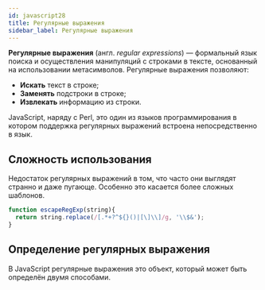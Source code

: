 ```yaml
---
id: javascript28
title: Регулярные выражения
sidebar_label: Регулярные выражения
---
```


**Регулярные выражения** (англ. _regular expressions_) — формальный язык поиска и осуществления манипуляций с строками в тексте, основанный на использовании метасимволов. Регулярные выражения позволяют:
* **Искать** текст в строке;
* **Заменять** подстроки в строке;
* **Извлекать** информацию из строки.

JavaScript, наряду с Perl, это один из языков программирования в котором поддержка регулярных выражений встроена непосредственно в язык.

## Сложность использования

Недостаток регулярных выражений в том, что часто они выглядят странно и даже пугающе. Особенно это касается более сложных шаблонов. 

```jsx 
function escapeRegExp(string){
  return string.replace(/[.*+?^${}()|[\]\\]/g, '\\$&');
}
```

## Определение регулярных выражения

В JavaScript регулярные выражения это объект, который может быть определён двумя способами.
